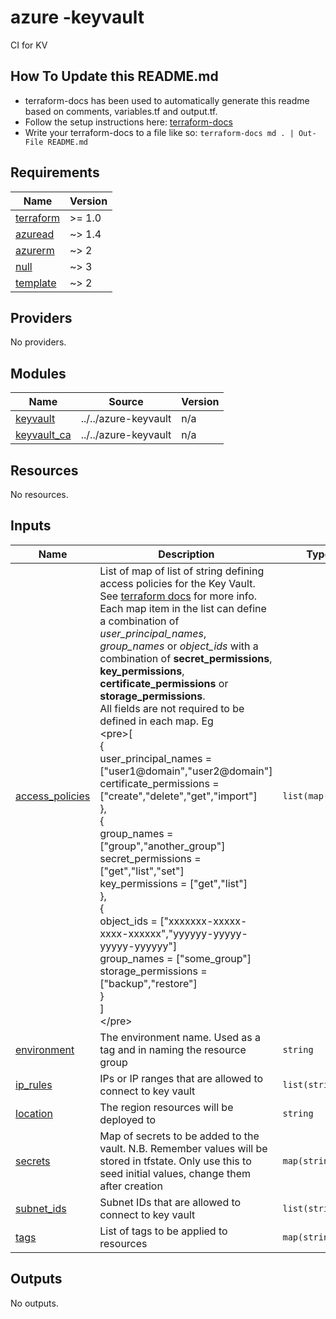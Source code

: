 # azure -keyvault

CI for KV

## How To Update this README.md

* terraform-docs has been used to automatically generate this readme based on comments, variables.tf and output.tf.
* Follow the setup instructions here: [terraform-docs](https://github.com/segmentio/terraform-docs)
* Write your terraform-docs to a file like so: `terraform-docs md . | Out-File README.md`

## Requirements

| Name | Version |
|------|---------|
| <a name="requirement_terraform"></a> [terraform](#requirement\_terraform) | >= 1.0 |
| <a name="requirement_azuread"></a> [azuread](#requirement\_azuread) | ~> 1.4 |
| <a name="requirement_azurerm"></a> [azurerm](#requirement\_azurerm) | ~> 2 |
| <a name="requirement_null"></a> [null](#requirement\_null) | ~> 3 |
| <a name="requirement_template"></a> [template](#requirement\_template) | ~> 2 |

## Providers

No providers.

## Modules

| Name | Source | Version |
|------|--------|---------|
| <a name="module_keyvault"></a> [keyvault](#module\_keyvault) | ../../azure-keyvault | n/a |
| <a name="module_keyvault_ca"></a> [keyvault\_ca](#module\_keyvault\_ca) | ../../azure-keyvault | n/a |

## Resources

No resources.

## Inputs

| Name | Description | Type | Default | Required |
|------|-------------|------|---------|:--------:|
| <a name="input_access_policies"></a> [access\_policies](#input\_access\_policies) | List of map of list of string defining access policies for the Key Vault. <br>See [terraform docs](https://www.terraform.io/docs/providers/azurerm/r/key_vault.html#certificate_permissions) for more info.<br>Each map item in the list can define a combination of *user\_principal\_names*, *group\_names* or *object\_ids* with a combination of **secret\_permissions**, **key\_permissions**, **certificate\_permissions** or **storage\_permissions**. <br>All fields are not required to be defined in each map. Eg<br>\<pre>[<br>  {<br>    user_principal_names = ["user1@domain","user2@domain"]<br>    certificate_permissions = ["create","delete","get","import"]<br>  },<br>  {<br>    group_names = ["group","another_group"]<br>    secret_permissions = ["get","list","set"]<br>    key_permissions = ["get","list"]<br>  },<br>  {<br>    object_ids = ["xxxxxxx-xxxxx-xxxx-xxxxxx","yyyyyy-yyyyy-yyyyy-yyyyyy"]<br>    group_names = ["some_group"]<br>    storage_permissions = ["backup","restore"]<br>  }<br>]<br>\</pre> | `list(map(any))` | `[]` | no |
| <a name="input_environment"></a> [environment](#input\_environment) | The environment name. Used as a tag and in naming the resource group | `string` | n/a | yes |
| <a name="input_ip_rules"></a> [ip\_rules](#input\_ip\_rules) | IPs or IP ranges that are allowed to connect to key vault | `list(string)` | `[]` | no |
| <a name="input_location"></a> [location](#input\_location) | The region resources will be deployed to | `string` | `"northeurope"` | no |
| <a name="input_secrets"></a> [secrets](#input\_secrets) | Map of secrets to be added to the vault.  N.B.   Remember values will be stored in tfstate. Only use this to seed initial values, change them after creation | `map(string)` | `{}` | no |
| <a name="input_subnet_ids"></a> [subnet\_ids](#input\_subnet\_ids) | Subnet IDs that are allowed to connect to key vault | `list(string)` | `[]` | no |
| <a name="input_tags"></a> [tags](#input\_tags) | List of tags to be applied to resources | `map(string)` | `{}` | no |

## Outputs

No outputs.
